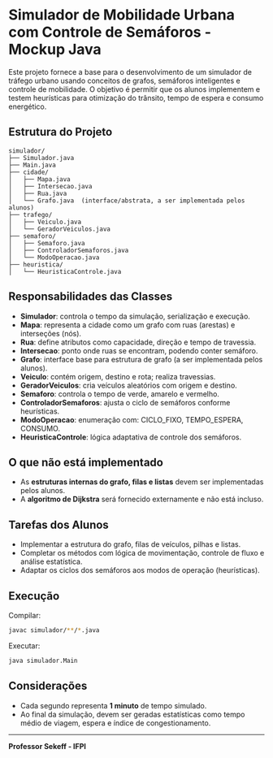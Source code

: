 # Simulador de Mobilidade Urbana com Controle de Semáforos - Mockup Java

Este projeto fornece a base para o desenvolvimento de um simulador de tráfego urbano usando conceitos de grafos, semáforos inteligentes e controle de mobilidade. O objetivo é permitir que os alunos implementem e testem heurísticas para otimização do trânsito, tempo de espera e consumo energético.

## Estrutura do Projeto

```
simulador/
├── Simulador.java
├── Main.java
├── cidade/
│   ├── Mapa.java
│   ├── Intersecao.java
│   ├── Rua.java
│   └── Grafo.java  (interface/abstrata, a ser implementada pelos alunos)
├── trafego/
│   ├── Veiculo.java
│   └── GeradorVeiculos.java
├── semaforo/
│   ├── Semaforo.java
│   ├── ControladorSemaforos.java
│   └── ModoOperacao.java
├── heuristica/
│   └── HeuristicaControle.java
```

## Responsabilidades das Classes

- **Simulador**: controla o tempo da simulação, serialização e execução.
- **Mapa**: representa a cidade como um grafo com ruas (arestas) e interseções (nós).
- **Rua**: define atributos como capacidade, direção e tempo de travessia.
- **Intersecao**: ponto onde ruas se encontram, podendo conter semáforo.
- **Grafo**: interface base para estrutura de grafo (a ser implementada pelos alunos).
- **Veiculo**: contém origem, destino e rota; realiza travessias.
- **GeradorVeiculos**: cria veículos aleatórios com origem e destino.
- **Semaforo**: controla o tempo de verde, amarelo e vermelho.
- **ControladorSemaforos**: ajusta o ciclo de semáforos conforme heurísticas.
- **ModoOperacao**: enumeração com: CICLO_FIXO, TEMPO_ESPERA, CONSUMO.
- **HeuristicaControle**: lógica adaptativa de controle dos semáforos.

## O que não está implementado

- As **estruturas internas do grafo, filas e listas** devem ser implementadas pelos alunos.
- A **algoritmo de Dijkstra** será fornecido externamente e não está incluso.

## Tarefas dos Alunos

- Implementar a estrutura do grafo, filas de veículos, pilhas e listas.
- Completar os métodos com lógica de movimentação, controle de fluxo e análise estatística.
- Adaptar os ciclos dos semáforos aos modos de operação (heurísticas).

## Execução

Compilar:
```bash
javac simulador/**/*.java
```

Executar:
```bash
java simulador.Main
```

## Considerações

- Cada segundo representa **1 minuto** de tempo simulado.
- Ao final da simulação, devem ser geradas estatísticas como tempo médio de viagem, espera e índice de congestionamento.

---
**Professor Sekeff - IFPI**